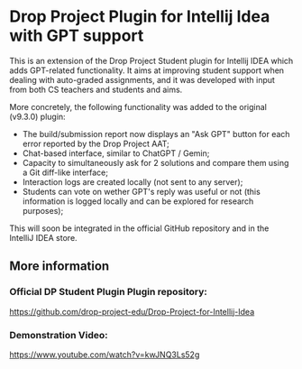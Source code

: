 # Drop Project Plugin for Intellij Idea with GPT support

This is an extension of the Drop Project Student plugin for Intellij IDEA which adds GPT-related functionality. It aims at improving student support when dealing with auto-graded assignments, and it was developed with input from both CS teachers and students and aims.

More concretely, the following functionality was added to the original (v9.3.0) plugin:
* The build/submission report now displays an "Ask GPT" button for each error reported by the Drop Project AAT;
* Chat-based interface, similar to ChatGPT / Gemin;
* Capacity to simultaneously ask for 2 solutions and compare them using a Git diff-like interface;
* Interaction logs are created locally (not sent to any server);
* Students can vote on wether GPT's reply was useful or not (this information is logged locally and can be explored for research purposes);

This will soon be integrated in the official GitHub repository and in the IntelliJ IDEA store.

## More information

### Official DP Student Plugin Plugin repository:
https://github.com/drop-project-edu/Drop-Project-for-Intellij-Idea

### Demonstration Video:
https://www.youtube.com/watch?v=kwJNQ3Ls52g
